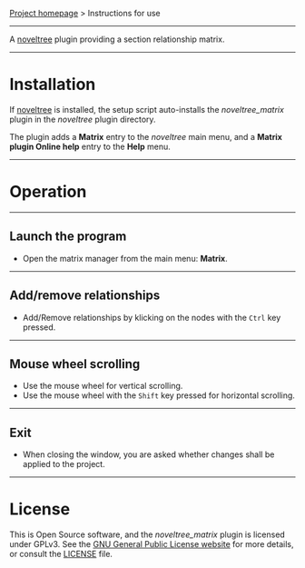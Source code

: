 [Project homepage](https://peter88213.github.io/noveltree_matrix) > Instructions for use

--- 

A [noveltree](https://peter88213.github.io/noveltree/) plugin providing a section relationship matrix.

---

# Installation

If [noveltree](https://peter88213.github.io/noveltree/) is installed, the setup script auto-installs the *noveltree_matrix* plugin in the *noveltree* plugin directory.

The plugin adds a **Matrix** entry to the *noveltree* main menu, and a **Matrix plugin Online help** entry to the **Help** menu. 

---

# Operation

---

## Launch the program

- Open the matrix manager from the main menu: **Matrix**.

---

## Add/remove relationships

- Add/Remove relationships by klicking on the nodes with the `Ctrl` key pressed.

---

## Mouse wheel scrolling

- Use the mouse wheel for vertical scrolling.
- Use the mouse wheel with the `Shift` key pressed for horizontal scrolling.    

---

## Exit 

- When closing the window, you are asked whether changes shall be applied to the project.

---

# License

This is Open Source software, and the *noveltree_matrix* plugin is licensed under GPLv3. See the
[GNU General Public License website](https://www.gnu.org/licenses/gpl-3.0.en.html) for more
details, or consult the [LICENSE](https://github.com/peter88213/noveltree_matrix/blob/main/LICENSE) file.
